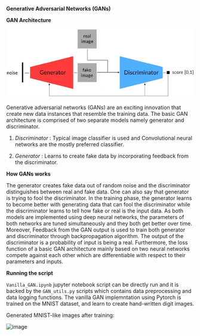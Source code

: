 **Generative Adversarial Networks (GANs)**

**GAN Architecture**

![image2](https://github.com/DashankaNadeeshanDeSilva/GAN_with_PyTorch/blob/main/GAN%20architecture%20illustration.jpeg)

Generative adversarial networks (GANs) are an exciting innovation that create new data instances that resemble the training data. The basic GAN architecture is comprised of two separate models namely generator and discriminator. 

1. *Discriminator* : Typical image classifier is used and Convolutional neural networks are the mostly preferred classifier.

2. *Generator* : Learns to create fake data by incorporating feedback from the discriminator.

**How GANs works**

The generator creates fake data out of random noise and the discriminator distinguishes between real and fake data. One can also say that generator is trying to fool the discriminator. In the training phase, the generator learns to become better with generating data that can fool the discriminator while the discriminator learns to tell how fake or real is the input data. As both models are implemented using deep neural networks, the parameters of both networks are tuned simultaneously and they both get better over time. Moreover, Feedback from the GAN output is used to train both generator and discriminator through backpropagation algorithm. The output of the discriminator is a probability of input is being a real. Furthermore, the loss function of a basic GAN architecture mainly based on two neural networks compete against each other which are differentiable with respect to their parameters and inputs.



**Running the script**

```Vanilla_GAN.ipynb``` jupyter notebook script can be directly run and it is backed by the ```GAN_utils.py``` scripts which contains data preprocessing and data logging functions. The vanilla GAN implemntation using Pytorch is trained on the MNIST dataset, and learn to create hand-written digit images. 

Generated MNIST-like images after training:

![image](https://github.com/DashankaNadeeshanDeSilva/GAN_with_PyTorch/blob/main/GAN%20generated%20MNIST%20images.png)



